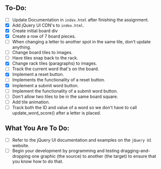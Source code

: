 ## To-Do:
- [ ] Update Documentation in `index.html` after finishing the assignment.
- [x] Add jQuery UI CDN's to `index.html`.
- [x] Create initial board div
- [x] Create a row of 7 board pieces.
- [ ] When changing a letter to another spot in the same tile, don't update anything.
- [ ] Change board tiles to images.
- [ ] Have tiles snap back to the rack.
- [x] Change rack tiles (paragraphs) to images.
- [ ] Track the current word that's on the board.
- [x] Implement a reset button.
- [ ] Implements the functionality of a reset button.
- [x] Implement a submit word button.
- [ ] Implement the functionality of a submit word button.
- [ ] Don't allow two tiles to be in the same board square.
- [ ] Add tile animation.
- [ ] Track both the ID and value of a word so we don't have to call update_word_score() after a letter is placed.

## What You Are To Do:
- [ ] Refer to the jQuery UI documentation and examples on the `jQuery UI` website.
- [ ] Begin your development by programming and testing dragging-and-dropping one
      graphic (the source) to another (the target) to ensure that you know how to do that.
